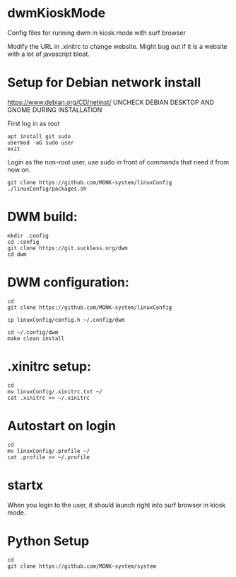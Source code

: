 # dwmKioskMode
Config files for running dwm in kiosk mode with surf browser

Modify the URL in .xinitrc to change website. Might bug out if it is a website with a lot of javascript bloat.

# Setup for Debian network install
https://www.debian.org/CD/netinst/
UNCHECK DEBIAN DESKTOP AND GNOME DURING INSTALLATION

First log in as root

    apt install git sudo
    usermod -aG sudo user
    exit
    
Login as the non-root user, use sudo in front of commands that need it from now on.

    git clone https://github.com/MONK-system/linuxConfig
    ./linuxConfig/packages.sh

# DWM build:
    mkdir .config
    cd .config
    git clone https://git.suckless.org/dwm
    cd dwm

# DWM configuration:
    cd 
    git clone https://github.com/MONK-system/linuxConfig

    cp linuxConfig/config.h ~/.config/dwm

    cd ~/.config/dwm
    make clean install

# .xinitrc setup:
    cd
    mv linuxConfig/.xinitrc.txt ~/
    cat .xinitrc >> ~/.xinitrc

# Autostart on login
    cd 
    mv linuxConfig/.profile ~/
    cat .profile >> ~/.profile

# startx
When you login to the user, it should launch right into surf browser in kiosk mode.

# Python Setup
    cd 
    git clone https://github.com/MONK-system/system

